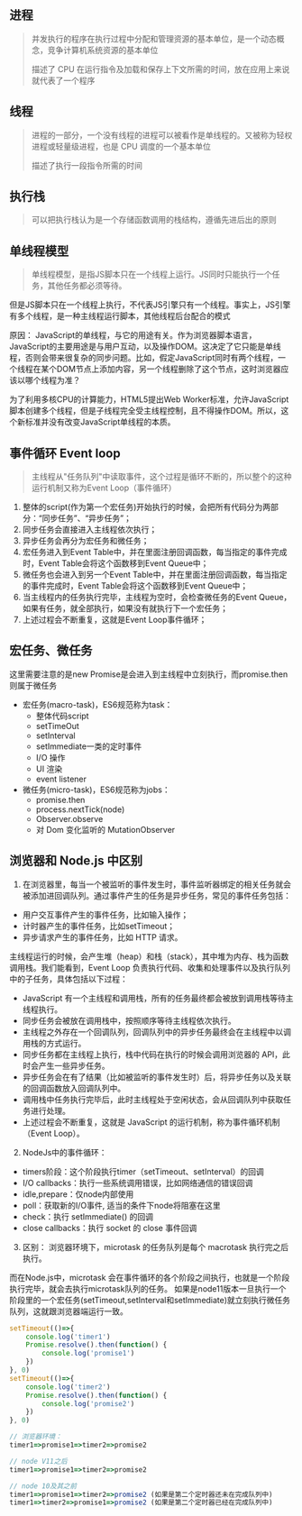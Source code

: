 ## 进程

> 并发执行的程序在执行过程中分配和管理资源的基本单位，是一个动态概念，竞争计算机系统资源的基本单位
>
> 描述了 CPU 在运行指令及加载和保存上下文所需的时间，放在应用上来说就代表了一个程序

## 线程
> 进程的一部分，一个没有线程的进程可以被看作是单线程的。又被称为轻权进程或轻量级进程，也是 CPU 调度的一个基本单位
>
> 描述了执行一段指令所需的时间

## 执行栈

> 可以把执行栈认为是一个存储函数调用的栈结构，遵循先进后出的原则

## 单线程模型

> 单线程模型，是指JS脚本只在一个线程上运行。JS同时只能执行一个任务，其他任务都必须等待。

但是JS脚本只在一个线程上执行，不代表JS引擎只有一个线程。事实上，JS引擎有多个线程，是一种主线程运行脚本，其他线程后台配合的模式

原因：
JavaScript的单线程，与它的用途有关。作为浏览器脚本语言，JavaScript的主要用途是与用户互动，以及操作DOM。这决定了它只能是单线程，否则会带来很复杂的同步问题。比如，假定JavaScript同时有两个线程，一个线程在某个DOM节点上添加内容，另一个线程删除了这个节点，这时浏览器应该以哪个线程为准？

为了利用多核CPU的计算能力，HTML5提出Web Worker标准，允许JavaScript脚本创建多个线程，但是子线程完全受主线程控制，且不得操作DOM。所以，这个新标准并没有改变JavaScript单线程的本质。

## 事件循环 Event loop

> 主线程从"任务队列"中读取事件，这个过程是循环不断的，所以整个的这种运行机制又称为Event Loop（事件循环）

1. 整体的script(作为第一个宏任务)开始执行的时候，会把所有代码分为两部分：“同步任务”、“异步任务”；
2. 同步任务会直接进入主线程依次执行；
3. 异步任务会再分为宏任务和微任务；
4. 宏任务进入到Event Table中，并在里面注册回调函数，每当指定的事件完成时，Event Table会将这个函数移到Event Queue中；
5. 微任务也会进入到另一个Event Table中，并在里面注册回调函数，每当指定的事件完成时，Event Table会将这个函数移到Event Queue中；
6. 当主线程内的任务执行完毕，主线程为空时，会检查微任务的Event Queue，如果有任务，就全部执行，如果没有就执行下一个宏任务；
7. 上述过程会不断重复，这就是Event Loop事件循环；

## 宏任务、微任务

这里需要注意的是new Promise是会进入到主线程中立刻执行，而promise.then则属于微任务

- 宏任务(macro-task)，ES6规范称为task：
  - 整体代码script
  - setTimeOut
  - setInterval
  - setImmediate一类的定时事件
  - I/O 操作
  - UI 渲染
  - event listener
- 微任务(micro-task)，ES6规范称为jobs：
  - promise.then
  - process.nextTick(node)
  - Observer.observe
  - 对 Dom 变化监听的 MutationObserver

## 浏览器和 Node.js 中区别

1. 在浏览器里，每当一个被监听的事件发生时，事件监听器绑定的相关任务就会被添加进回调队列。通过事件产生的任务是异步任务，常见的事件任务包括：
- 用户交互事件产生的事件任务，比如输入操作；
- 计时器产生的事件任务，比如setTimeout；
- 异步请求产生的事件任务，比如 HTTP 请求。

主线程运行的时候，会产生堆（heap）和栈（stack），其中堆为内存、栈为函数调用栈。我们能看到，Event Loop 负责执行代码、收集和处理事件以及执行队列中的子任务，具体包括以下过程：
- JavaScript 有一个主线程和调用栈，所有的任务最终都会被放到调用栈等待主线程执行。
- 同步任务会被放在调用栈中，按照顺序等待主线程依次执行。
- 主线程之外存在一个回调队列，回调队列中的异步任务最终会在主线程中以调用栈的方式运行。
- 同步任务都在主线程上执行，栈中代码在执行的时候会调用浏览器的 API，此时会产生一些异步任务。
- 异步任务会在有了结果（比如被监听的事件发生时）后，将异步任务以及关联的回调函数放入回调队列中。
- 调用栈中任务执行完毕后，此时主线程处于空闲状态，会从回调队列中获取任务进行处理。
- 上述过程会不断重复，这就是 JavaScript 的运行机制，称为事件循环机制（Event Loop）。

2. NodeJs中的事件循环：

- timers阶段：这个阶段执行timer（setTimeout、setInterval）的回调
- I/O callbacks：执行一些系统调用错误，比如网络通信的错误回调
- idle,prepare：仅node内部使用
- poll：获取新的I/O事件, 适当的条件下node将阻塞在这里
- check：执行 setImmediate() 的回调
- close callbacks：执行 socket 的 close 事件回调

3. 区别：
浏览器环境下，microtask 的任务队列是每个 macrotask 执行完之后执行。

而在Node.js中，microtask 会在事件循环的各个阶段之间执行，也就是一个阶段执行完毕，就会去执行microtask队列的任务。
如果是node11版本一旦执行一个阶段里的一个宏任务(setTimeout,setInterval和setImmediate)就立刻执行微任务队列，这就跟浏览器端运行一致。

```js
setTimeout(()=>{
    console.log('timer1')
    Promise.resolve().then(function() {
        console.log('promise1')
    })
}, 0)
setTimeout(()=>{
    console.log('timer2')
    Promise.resolve().then(function() {
        console.log('promise2')
    })
}, 0)

// 浏览器环境：
timer1=>promise1=>timer2=>promise2

// node V11之后
timer1=>promise1=>timer2=>promise2

// node 10及其之前
timer1=>promise1=>timer2=>promise2 (如果是第二个定时器还未在完成队列中)
timer1=>timer2=>promise1=>promise2 (如果是第二个定时器已经在完成队列中)
```
